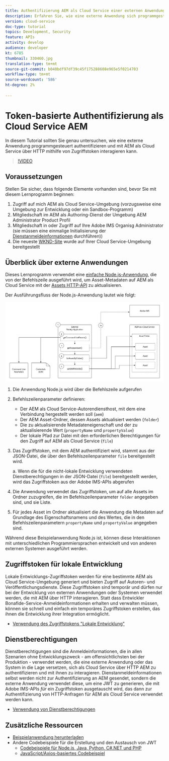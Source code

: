 ```yaml
---
title: Authentifizierung AEM als Cloud Service einer externen Anwendung
description: Erfahren Sie, wie eine externe Anwendung sich programmgesteuert authentifizieren und mit AEM als Cloud Service über HTTP mithilfe von Zugriffstoken für lokale Entwicklung und Dienstberechtigungen interagieren kann.
version: cloud-service
doc-type: tutorial
topics: Development, Security
feature: APIs
activity: develop
audience: developer
kt: 6785
thumbnail: 330460.jpg
translation-type: tm+mt
source-git-commit: b040bdf97df39c45f175288608e965e5f0214703
workflow-type: tm+mt
source-wordcount: '586'
ht-degree: 2%

---
```



# Token-basierte Authentifizierung als Cloud Service AEM

In diesem Tutorial sollten Sie genau untersuchen, wie eine externe Anwendung programmgesteuert authentifizieren und mit AEM als Cloud Service über HTTP mithilfe von Zugriffstoken interagieren kann.

>[!VIDEO](https://video.tv.adobe.com/v/330460/?quality=12&learn=on)

## Voraussetzungen

Stellen Sie sicher, dass folgende Elemente vorhanden sind, bevor Sie mit diesem Lernprogramm beginnen:

1. Zugriff auf mich AEM als Cloud Service-Umgebung (vorzugsweise eine Umgebung zur Entwicklung oder ein Sandbox-Programm)
1. Mitgliedschaft im AEM als Authoring-Dienst der Umgebung AEM Administrator Product Profil
1. Mitgliedschaft in oder Zugriff auf Ihre Adobe IMS Organisg Administrator (sie müssen eine einmalige Initialisierung der [Dienstanmeldeinformationen](./service-credentials.md) durchführen))
1. Die neueste [WKND-Site](https://github.com/adobe/aem-guides-wknd) wurde auf Ihrer Cloud Service-Umgebung bereitgestellt

## Überblick über externe Anwendungen

Dieses Lernprogramm verwendet eine [einfache Node.js-Anwendung](./assets/aem-guides_token-authentication-external-application.zip), die von der Befehlszeile ausgeführt wird, um Asset-Metadaten auf AEM als Cloud Service mit der [Assets HTTP-API](https://experienceleague.adobe.com/docs/experience-manager-cloud-service/assets/admin/mac-api-assets.html?lang=de) zu aktualisieren.

Der Ausführungsfluss der Node.js-Anwendung lautet wie folgt:

![Externe Anwendung](./assets/overview/external-application.png)

1. Die Anwendung Node.js wird über die Befehlszeile aufgerufen
1. Befehlszeilenparameter definieren:
   + Der AEM als Cloud Service-Autorendiensthost, mit dem eine Verbindung hergestellt werden soll (`aem`)
   + Der AEM Asset-Ordner, dessen Assets aktualisiert werden (`folder`)
   + Die zu aktualisierende Metadateneigenschaft und der zu aktualisierende Wert (`propertyName` und `propertyValue`)
   + Der lokale Pfad zur Datei mit den erforderlichen Berechtigungen für den Zugriff auf AEM als Cloud Service (`file`)
1. Das Zugriffstoken, mit dem AEM authentifiziert wird, stammt aus der JSON-Datei, die über den Befehlszeilenparameter `file` bereitgestellt wird.

   a. Wenn die für die nicht-lokale Entwicklung verwendeten Dienstberechtigungen in der JSON-Datei (`file`) bereitgestellt werden, wird das Zugriffstoken aus der Adobe IMS-APIs abgerufen
1. Die Anwendung verwendet das Zugriffstoken, um auf alle Assets im Ordner zuzugreifen, die im Befehlszeilenparameter `folder` angegeben sind, und sie Liste.
1. Für jedes Asset im Ordner aktualisiert die Anwendung die Metadaten auf Grundlage des Eigenschaftsnamens und des Wertes, die in den Befehlszeilenparametern `propertyName` und `propertyValue` angegeben sind.

Während diese Beispielanwendung Node.js ist, können diese Interaktionen mit unterschiedlichen Programmiersprachen entwickelt und von anderen externen Systemen ausgeführt werden.

## Zugriffstoken für lokale Entwicklung

Lokale Entwicklungs-Zugriffstoken werden für eine bestimmte AEM als Cloud Service-Umgebung generiert und bieten Zugriff auf Autoren- und Veröffentlichungsdienste.  Diese Zugriffstoken sind temporär und dürfen nur bei der Entwicklung von externen Anwendungen oder Systemen verwendet werden, die mit AEM über HTTP interagieren. Statt dass Entwickler Bonafide-Service-Anmeldeinformationen erhalten und verwalten müssen, können sie schnell und einfach ein temporäres Zugriffstoken erstellen, das ihnen die Entwicklung ihrer Integration ermöglicht.

+ [Verwendung des Zugriffstokens &quot;Lokale Entwicklung&quot;](./local-development-access-token.md)

## Dienstberechtigungen

Dienstberechtigungen sind die Anmeldeinformationen, die in allen Szenarien ohne Entwicklungszweck - am offensichtlichsten bei der Produktion - verwendet werden, die eine externe Anwendung oder das System in die Lage versetzen, sich als Cloud Service über HTTP AEM zu authentifizieren und mit ihnen zu interagieren. Dienstanmeldeinformationen selbst werden nicht zur Authentifizierung an AEM gesendet, sondern die externe Anwendung verwendet diese, um eine JWT zu generieren, die mit Adobe IMS-APIs _für_ ein Zugriffstoken ausgetauscht wird, das dann zur Authentifizierung von HTTP-Anfragen für AEM als Cloud Service verwendet werden kann.

+ [Verwendung von Dienstberechtigungen](./service-credentials.md)

## Zusätzliche Ressourcen

+ [Beispielanwendung herunterladen](./assets/aem-guides_token-authentication-external-application.zip)
+ Andere Codebeispiele für die Erstellung und den Austausch von JWT
   + [Codebeispiele für Node.js, Java, Python, C#.NET und PHP](https://www.adobe.io/authentication/auth-methods.html#!AdobeDocs/adobeio-auth/master/JWT/samples/samples.md)
   + [JavaScript/Axios-basiertes Codebeispiel](https://github.com/adobe/aemcs-api-client-lib)
